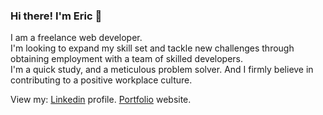 ### Hi there! I'm Eric 👋

I am a freelance web developer.  
I'm looking to expand my skill set and tackle new challenges through obtaining employment with a team of skilled developers.  
I'm a quick study, and a meticulous problem solver.
And I firmly believe in contributing to a positive workplace culture.

View my: 
[Linkedin](https://www.linkedin.com/in/emurrelldev/) profile.
[Portfolio](https://emurrell.com) website.

<!--
**EMurrell/EMurrell** is a ✨ _special_ ✨ repository because its `README.md` (this file) appears on your GitHub profile.

Here are some ideas to get you started:

- 🔭 I am a freelance Web Developer
- 🌱 I’m currently learning ...
- 👯 I’m looking to collaborate on ...
- 🤔 I’m looking for help with ...
- 💬 Ask me about ...
- 📫 How to reach me: ...
- 😄 Pronouns: ...
- ⚡ Fun fact: ...
-->
